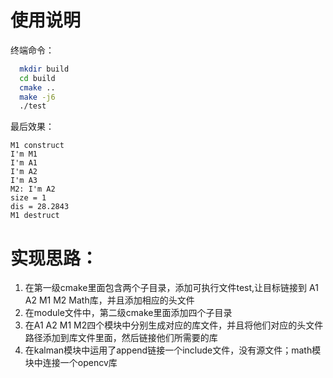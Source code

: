 # 使用说明
终端命令：
```bash
  mkdir build
  cd build
  cmake ..
  make -j6
  ./test
```
最后效果：
```
M1 construct
I'm M1
I'm A1
I'm A2
I'm A3
M2: I'm A2
size = 1
dis = 28.2843
M1 destruct
```

# 实现思路：
1. 在第一级cmake里面包含两个子目录，添加可执行文件test,让目标链接到 A1 A2 M1 M2 Math库，并且添加相应的头文件
2. 在module文件中，第二级cmake里面添加四个子目录
3. 在A1 A2 M1 M2四个模块中分别生成对应的库文件，并且将他们对应的头文件路径添加到库文件里面，然后链接他们所需要的库
4. 在kalman模块中运用了append链接一个include文件，没有源文件；math模块中连接一个opencv库
